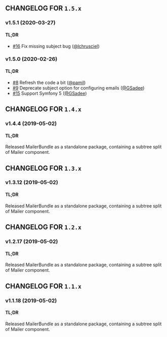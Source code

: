 ## CHANGELOG FOR `1.5.x`

### v1.5.1 (2020-03-27)

#### TL;DR

- [#16](https://github.com/Sylius/SyliusMailerBundle/issues/16) Fix missing subject bug ([@lchrusciel](https://github.com/lchrusciel))

### v1.5.0 (2020-02-26)

#### TL;DR

- [#8](https://github.com/Sylius/SyliusMailerBundle/issues/8) Refresh the code a bit ([@pamil](https://github.com/pamil))
- [#9](https://github.com/Sylius/SyliusMailerBundle/issues/9) Deprecate subject option for configuring emails ([@GSadee](https://github.com/GSadee))
- [#15](https://github.com/Sylius/SyliusMailerBundle/issues/15) Support Symfony 5 ([@GSadee](https://github.com/GSadee))

## CHANGELOG FOR `1.4.x`

### v1.4.4 (2019-05-02)

#### TL;DR

Released MailerBundle as a standalone package, containing a subtree split of Mailer component.

## CHANGELOG FOR `1.3.x`

### v1.3.12 (2019-05-02)

#### TL;DR

Released MailerBundle as a standalone package, containing a subtree split of Mailer component.

## CHANGELOG FOR `1.2.x`

### v1.2.17 (2019-05-02)

#### TL;DR

Released MailerBundle as a standalone package, containing a subtree split of Mailer component.

## CHANGELOG FOR `1.1.x`

### v1.1.18 (2019-05-02)

#### TL;DR

Released MailerBundle as a standalone package, containing a subtree split of Mailer component.
